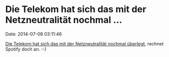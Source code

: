 Die Telekom hat sich das mit der Netzneutralität nochmal \...
=============================================================

Date: 2014-07-08 03:11:46

[Die Telekom hat sich das mit der Netzneutralität nochmal
überlegt](http://www.heise.de/-2250743), rechnet Spotify doch an. :-)
